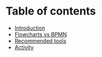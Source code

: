# Table of contents

* [Introduction](README.md)
* [Flowcharts vs BPMN](flowcharts-vs-bpmn.md)
* [Recommended tools](recommended-tools.md)
* [Activity](activity.md)
